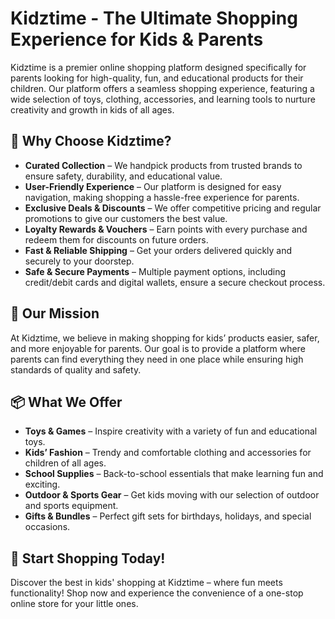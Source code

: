 # Kidztime - The Ultimate Shopping Experience for Kids & Parents

Kidztime is a premier online shopping platform designed specifically for parents looking for high-quality, fun, and educational products for their children. Our platform offers a seamless shopping experience, featuring a wide selection of toys, clothing, accessories, and learning tools to nurture creativity and growth in kids of all ages.

## 🌟 Why Choose Kidztime?

- **Curated Collection** – We handpick products from trusted brands to ensure safety, durability, and educational value.
- **User-Friendly Experience** – Our platform is designed for easy navigation, making shopping a hassle-free experience for parents.
- **Exclusive Deals & Discounts** – We offer competitive pricing and regular promotions to give our customers the best value.
- **Loyalty Rewards & Vouchers** – Earn points with every purchase and redeem them for discounts on future orders.
- **Fast & Reliable Shipping** – Get your orders delivered quickly and securely to your doorstep.
- **Safe & Secure Payments** – Multiple payment options, including credit/debit cards and digital wallets, ensure a secure checkout process.

## 🎯 Our Mission

At Kidztime, we believe in making shopping for kids’ products easier, safer, and more enjoyable for parents. Our goal is to provide a platform where parents can find everything they need in one place while ensuring high standards of quality and safety.

## 📦 What We Offer

- **Toys & Games** – Inspire creativity with a variety of fun and educational toys.
- **Kids’ Fashion** – Trendy and comfortable clothing and accessories for children of all ages.
- **School Supplies** – Back-to-school essentials that make learning fun and exciting.
- **Outdoor & Sports Gear** – Get kids moving with our selection of outdoor and sports equipment.
- **Gifts & Bundles** – Perfect gift sets for birthdays, holidays, and special occasions.

## 🚀 Start Shopping Today!

Discover the best in kids' shopping at Kidztime – where fun meets functionality! Shop now and experience the convenience of a one-stop online store for your little ones.
